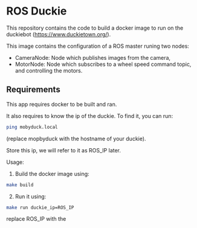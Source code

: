 # ROS Duckie

This repository contains the code to build a docker image to run on the duckiebot (https://www.duckietown.org/).

This image contains the configuration of a ROS master runing two nodes:
* CameraNode: Node which publishes images from the camera,
* MotorNode: Node which subscribes to a wheel speed command topic, and controlling the motors. 

## Requirements
This app requires docker to be built and ran.

It also requires to know the ip of the duckie.
To find it, you can run:
```bash
ping mobyduck.local
```
(replace mopbyduck with the hostname of your duckie).

Store this ip, we will refer to it as ROS_IP later.


Usage:

1. Build the docker image using:
```bash
make build
```

2. Run it using:
```bash
make run duckie_ip=ROS_IP
```
replace ROS_IP with the

